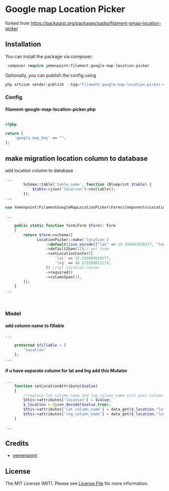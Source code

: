 # Google map Location Picker
forked from https://packagist.org/packages/sadiq/filament-gmap-location-picker

## Installation

You can install the package via composer:

```php
 composer require yemenpoint/filament-google-map-location-picker
```

Optionally, you can publish the config using

```php
php artisan vendor:publish --tag="filament-google-map-location-picker-config"
```
### Config
#### filament-google-map-location-picker.php
```php

<?php

return [
    'google_map_key' => "",
];


```

## make migration  location column to database
add location column to database

```php
...
        Schema::table('table_name', function (Blueprint $table) {
            $table->json("location")->nullable();
        });
...
```

```php
use Yemenpoint\FilamentGoogleMapLocationPicker\Forms\Components\LocationPicker;

...

    public static function form(Form $form): Form
    {
        return $form->schema([
              LocationPicker::make('location')
                  ->default(json_encode(["lat" => 15.356893920277, "lng" => 44.173358011179]))//set default location
                  ->defaultZoom(12)// set zoom 
                  ->setLocationCenter([
                      'lat' => 15.356893920277,
                      'lng' => 44.173358011179,
                  ]) //set location center 
                  ->required()
                  ->columnSpan(2),
        ]);
    }
...

```
<div align="center">
    <img src="https://github.com/yemenpoint/filament-google-map-location-picker/blob/main/images/image1.png" alt="">
</div>
<br/>

####  

### Model

#### add column name to fillable 

```php
...

    protected $fillable = [
        "location"
    ];
...
```


#### if u have separate column for lat and lng add this Mutator

```php
...
    function setLocationAttribute($value)
    {
        //replace lat_column_name and lng_column_name with your column names
        $this->attributes['location'] = $value;
        $_location = @json_decode($value,true);
        $this->attributes['lat_column_name'] = data_get($_location,"lat");
        $this->attributes['lng_column_name'] = data_get($_location,"lng");
    }

...
```




## Credits

- [yemenpoint](https://github.com/yemenpoint)

## License

The MIT License (MIT). Please see [License File](LICENSE.md) for more information.
